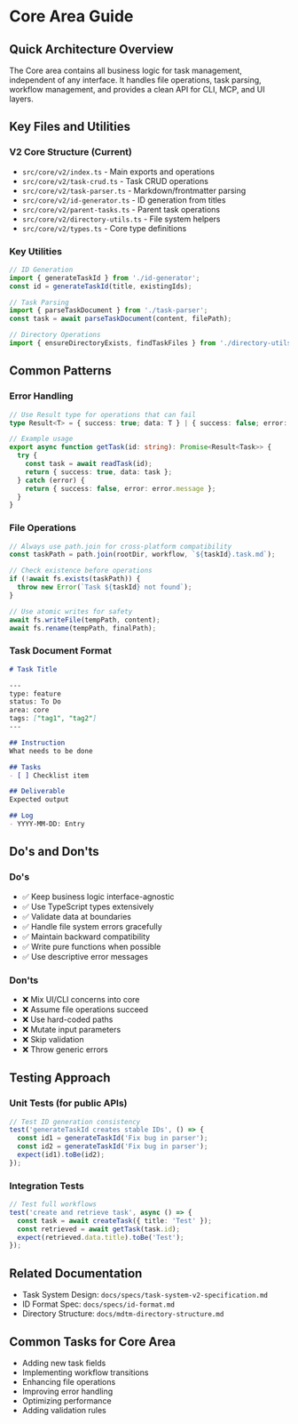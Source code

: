 # Core Area Guide

## Quick Architecture Overview
The Core area contains all business logic for task management, independent of any interface. It handles file operations, task parsing, workflow management, and provides a clean API for CLI, MCP, and UI layers.

## Key Files and Utilities

### V2 Core Structure (Current)
- `src/core/v2/index.ts` - Main exports and operations
- `src/core/v2/task-crud.ts` - Task CRUD operations
- `src/core/v2/task-parser.ts` - Markdown/frontmatter parsing
- `src/core/v2/id-generator.ts` - ID generation from titles
- `src/core/v2/parent-tasks.ts` - Parent task operations
- `src/core/v2/directory-utils.ts` - File system helpers
- `src/core/v2/types.ts` - Core type definitions

### Key Utilities
```typescript
// ID Generation
import { generateTaskId } from './id-generator';
const id = generateTaskId(title, existingIds);

// Task Parsing
import { parseTaskDocument } from './task-parser';
const task = await parseTaskDocument(content, filePath);

// Directory Operations
import { ensureDirectoryExists, findTaskFiles } from './directory-utils';
```

## Common Patterns

### Error Handling
```typescript
// Use Result type for operations that can fail
type Result<T> = { success: true; data: T } | { success: false; error: string };

// Example usage
export async function getTask(id: string): Promise<Result<Task>> {
  try {
    const task = await readTask(id);
    return { success: true, data: task };
  } catch (error) {
    return { success: false, error: error.message };
  }
}
```

### File Operations
```typescript
// Always use path.join for cross-platform compatibility
const taskPath = path.join(rootDir, workflow, `${taskId}.task.md`);

// Check existence before operations
if (!await fs.exists(taskPath)) {
  throw new Error(`Task ${taskId} not found`);
}

// Use atomic writes for safety
await fs.writeFile(tempPath, content);
await fs.rename(tempPath, finalPath);
```

### Task Document Format
```markdown
# Task Title

---
type: feature
status: To Do
area: core
tags: ["tag1", "tag2"]
---

## Instruction
What needs to be done

## Tasks
- [ ] Checklist item

## Deliverable
Expected output

## Log
- YYYY-MM-DD: Entry
```

## Do's and Don'ts

### Do's
- ✅ Keep business logic interface-agnostic
- ✅ Use TypeScript types extensively
- ✅ Validate data at boundaries
- ✅ Handle file system errors gracefully
- ✅ Maintain backward compatibility
- ✅ Write pure functions when possible
- ✅ Use descriptive error messages

### Don'ts
- ❌ Mix UI/CLI concerns into core
- ❌ Assume file operations succeed
- ❌ Use hard-coded paths
- ❌ Mutate input parameters
- ❌ Skip validation
- ❌ Throw generic errors

## Testing Approach

### Unit Tests (for public APIs)
```typescript
// Test ID generation consistency
test('generateTaskId creates stable IDs', () => {
  const id1 = generateTaskId('Fix bug in parser');
  const id2 = generateTaskId('Fix bug in parser');
  expect(id1).toBe(id2);
});
```

### Integration Tests
```typescript
// Test full workflows
test('create and retrieve task', async () => {
  const task = await createTask({ title: 'Test' });
  const retrieved = await getTask(task.id);
  expect(retrieved.data.title).toBe('Test');
});
```

## Related Documentation
- Task System Design: `docs/specs/task-system-v2-specification.md`
- ID Format Spec: `docs/specs/id-format.md`
- Directory Structure: `docs/mdtm-directory-structure.md`

## Common Tasks for Core Area
- Adding new task fields
- Implementing workflow transitions
- Enhancing file operations
- Improving error handling
- Optimizing performance
- Adding validation rules